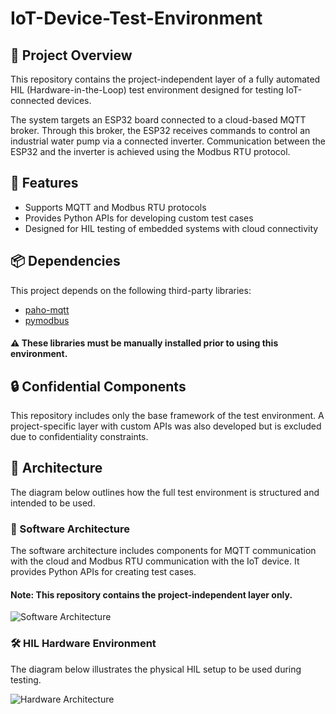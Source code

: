 # IoT-Device-Test-Environment

## 📘 Project Overview
This repository contains the project-independent layer of a fully automated HIL (Hardware-in-the-Loop) test environment designed for testing IoT-connected devices.

The system targets an ESP32 board connected to a cloud-based MQTT broker. Through this broker, the ESP32 receives commands to control an industrial water pump via a connected inverter. Communication between the ESP32 and the inverter is achieved using the Modbus RTU protocol.

## 🧰 Features
- Supports MQTT and Modbus RTU protocols
- Provides Python APIs for developing custom test cases
- Designed for HIL testing of embedded systems with cloud connectivity

## 📦 Dependencies
This project depends on the following third-party libraries:
- [paho-mqtt](https://pypi.org/project/paho-mqtt/)
- [pymodbus](https://pypi.org/project/pymodbus/)
#### ⚠️ These libraries must be manually installed prior to using this environment.

## 🔒 Confidential Components
This repository includes only the base framework of the test environment. A project-specific layer with custom APIs was also developed but is excluded due to confidentiality constraints.

## 🧱 Architecture
The diagram below outlines how the full test environment is structured and intended to be used.

### 🧩 Software Architecture
The software architecture includes components for MQTT communication with the cloud and Modbus RTU communication with the IoT device. It provides Python APIs for creating test cases.
#### Note: This repository contains the project-independent layer only.

![Software Architecture](https://github.com/user-attachments/assets/056ab6bd-9a84-4546-8713-716a1b9f6137)

### 🛠️ HIL Hardware Environment
The diagram below illustrates the physical HIL setup to be used during testing.

![Hardware Architecture](https://github.com/user-attachments/assets/c823a7a4-069c-4d40-b1c0-aad64b05e5c1)
